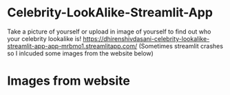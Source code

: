 # Celebrity-LookAlike-Streamlit-App
Take a picture of yourself or upload in image of yourself to find out who your celebrity lookalike is!
https://dhirenshivdasani-celebrity-lookalike-streamlit-app-app-mrbmo1.streamlitapp.com/
(Sometimes streamlit crashes so I inlcuded some images from the website below)

# Images from website 
